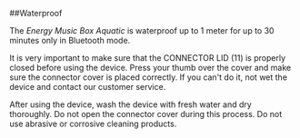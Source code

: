 ##Waterproof

The *Energy Music Box Aquatic* is waterproof up to 1 meter for up to 30 minutes only in Bluetooth mode.

It is very important to make sure that the CONNECTOR LID (11) is properly closed before using the device. Press your thumb over the cover and make sure the connector cover is placed correctly. If you can't do it, not wet the device and contact our customer service.

After using the device, wash the device with fresh water and dry thoroughly. Do not open the connector cover during this process. Do not use abrasive or corrosive cleaning products.
